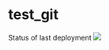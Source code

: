 # test_git

Status of last deployment
<img src="https://github.com/Vijolite/test_git/workflows/My-GithubActions-Bacics/badge.svg?branch=main"><br>
